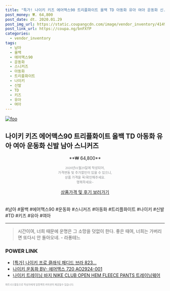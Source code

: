 ```yaml
--- 
title: "특가! 나이키 키즈 에어맥스90 트리플화이트 올백 TD 아동화 유아 여아 운동화 신..." 
post_money: ₩. 64,800 
post_date: dt. 2020.01.29 
post_img_url: https://static.coupangcdn.com/image/vendor_inventory/4149/124a03bded254bf76ddac136cdc7bec0a5ea0e8ae06209e6b0f913e1be51.jpg 
post_link_url: https://coupa.ng/bnFXfP 
categories: 
  - vendor_inventory 
tags: 
  - 남아 
  - 올백 
  - 에어맥스90 
  - 운동화 
  - 스니커즈 
  - 아동화 
  - 트리플화이트 
  - 나이키 
  - 신발 
  - TD 
  - 키즈 
  - 유아 
  - 여아 
--- 
```

[![foo](https://static.coupangcdn.com/image/vendor_inventory/4149/124a03bded254bf76ddac136cdc7bec0a5ea0e8ae06209e6b0f913e1be51.jpg)](https://coupa.ng/bnFXfP) 

## 나이키 키즈 에어맥스90 트리플화이트 올백 TD 아동화 유아 여아 운동화 신발 남아 스니커즈 
<p style="text-align: center;">**₩ 64,800**</p> 
<p style="text-align: center;"><span style="color: #898c8f; font-family: Georgia,Times,serif; font-size: 0.75em;">2020년01월29일에 작성되어, <br>가격변동 및 추가할인이 있을 수 있으니,<br> 상품 가격을 꼭!확인해주세요.<br>행복하세요~</span> 
</p>	 
<div markdown="0" style="text-align: center;"><a href="https://coupa.ng/bnFXfP" class="btn btn--success">상품가격 및 후기 보러가기</a></div> 
<br><br> 
  #남아 #올백 #에어맥스90 #운동화 #스니커즈 #아동화 #트리플화이트 #나이키 #신발 #TD #키즈 #유아 #여아 
<hr> 

> 시간이여, 너희 때문에 운명은 그 소망을 덧없이 한다. 좋은 때여, 너희는 가버리면 또다시 안 돌아오네. - 라퐁테느 


### POWER LINK

* <a href="https://blog.naver.com/an0733/221789150026" target="_blank">[특가] 나이키 프로 클래식 패디드 브라 823...</a>
* <a href="https://blog.naver.com/fasyy4321/221786834110" target="_blank">나이키 운동화 BV- 에어맥스 720 AO2924-001</a>
* <a href="https://blog.naver.com/an0733/221785100574" target="_blank">나이키 트레이닝 바지 NIKE CLUB OPEN HEM FLEECE PANTS 트레이닝웨어</a>

<span style="color: #898c8f; font-family: Georgia,Times,serif; font-size: 0.55em;">파트너스활동으로 작성자에게 일정액의 커미션이 제공될수 있습니다.</span> 
